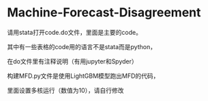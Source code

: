 # Machine-Forecast-Disagreement
请用stata打开code.do文件，里面是主要的code。

其中有一些表格的code用的语言不是stata而是python，

在do文件里有注释说明（有用jupyter和Spyder）

构建MFD.py文件是使用LightGBM模型跑出MFD的代码，

里面设置多核运行（数值为10），请自行修改
